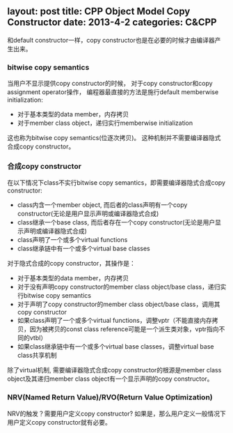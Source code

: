 layout: post
title: CPP Object Model Copy Constructor
date: 2013-4-2
categories: C&CPP
---

和default constructor一样，copy constructor也是在必要的时候才由编译器产生出来。

### bitwise copy semantics

当用户不显示提供copy constructor的时候，
对于copy constructor和copy assignment operator操作，
编程器最直接的方法是施行default memberwise initialization:

- 对于基本类型的data member，内存拷贝
- 对于member class object，递归实行memberwise initialization

这也称为bitwise copy semantics(位逐次拷贝)。
这种机制并不需要编译器隐式合成copy constructor。

### 合成copy constructor

在以下情况下class不实行bitwise copy semantics，即需要编译器隐式合成copy constructor:

- class内含一个member object, 而后者的class声明有一个copy constructor(无论是用户显示声明或编译器隐式合成)
- class继承一个base class, 而后者存在一个copy constructor(无论是用户显示声明或编译器隐式合成)
- class声明了一个或多个virtual functions
- class继承链中有一个或多个virtual base classes

对于隐式合成的copy constructor，其操作是：

- 对于基本类型的data member，内存拷贝
- 对于没有声明copy constructor的member class object/base class，递归实行bitwise copy semantics
- 对于声明了copy constructor的member class object/base class，调用其copy constructor
- 如果class声明了一个或多个virtual functions，调整vptr（不能直接内存拷贝，因为被拷贝的const class reference可能是一个派生类对象，vptr指向不同的vtbl）
- 如果class继承链中有一个或多个virtual base classes，调整virtual base class共享机制

除了virtual机制, 需要编译器隐式合成copy constructor的根源是member class object及其递归member class object有一个显示声明的copy constructor。

### NRV(Named Return Value)/RVO(Return Value Optimization)

NRV的触发？需要用户定义copy constructor?
如果是，那么用户定义一般情况下用户定义copy constructor就有必要。
